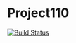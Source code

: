 # Project110

[![Build Status](https://travis-ci.org/liuchen1701/Project110.svg?branch=master)](https://travis-ci.org/liuchen1701/Project110)
